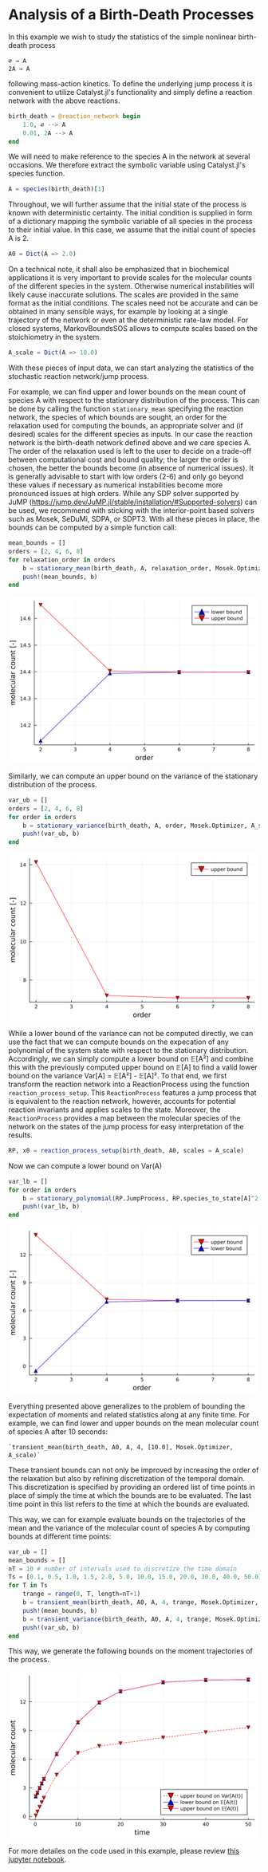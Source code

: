 # Analysis of a Birth-Death Processes
In this example we wish to study the statistics of the simple nonlinear birth-death process

    ∅ → A
    2A → A

following mass-action kinetics. To define the underlying jump process it is convenient to utilize Catalyst.jl's functionality and simply define a reaction network with the above reactions.

```julia
birth_death = @reaction_network begin
    1.0, ∅ --> A
    0.01, 2A --> A
end
```

We will need to make reference to the species A in the network at several occasions. We therefore extract the symbolic variable using Catalyst.jl's species function.

```julia
A = species(birth_death)[1]
```

Throughout, we will further assume that the initial state of the process is known with deterministic certainty. The initial condition is supplied in form of a dictionary mapping the symbolic variable of all species in the process to their initial value. In this case, we assume that the initial count of species A is 2.

```julia
A0 = Dict(A => 2.0)
```

On a technical note, it shall also be emphasized that in biochemical applications it is very important to provide scales for the molecular counts of the different species in the system. Otherwise numerical instabilities will likely cause inaccurate solutions. The scales are provided in the same format as the initial conditions. The scales need not be accurate and can be obtained in many sensible ways, for example by looking at a single trajectory of the network or even at the deterministic rate-law model. For closed systems, MarkovBoundsSOS allows to compute scales based on the stoichiometry in the system.

```julia  
A_scale = Dict(A => 10.0)
```

With these pieces of input data, we can start analyzing the statistics of the stochastic reaction network/jump process.

For example, we can find upper and lower bounds on the mean count of species A with respect to the stationary distribution of the process. This can be
done by calling the function `stationary_mean` specifying the reaction network, the species of which bounds are sought, an order for the relaxation used for computing the bounds, an appropriate solver and (if desired) scales for the different species as inputs. In our case the reaction network is the birth-death network defined above and we care species A. The order of the relaxation used is left to the user to decide on a trade-off between computational cost and bound quality; the larger the order is chosen, the better the bounds become (in absence of numerical issues). It is generally advisable to start with low orders (2-6) and only go beyond these values if necessary as numerical instabilities become more pronounced issues at high orders. While any SDP solver supported by JuMP (https://jump.dev/JuMP.jl/stable/installation/#Supported-solvers) can be used, we recommend with sticking with the interior-point based solvers such as Mosek, SeDuMi, SDPA, or SDPT3. With all these pieces in place, the bounds can be computed by a simple function call:

```julia
mean_bounds = []
orders = [2, 4, 6, 8]
for relaxation_order in orders
    b = stationary_mean(birth_death, A, relaxation_order, Mosek.Optimizer, A_scale)
    push!(mean_bounds, b)
end
```
![](images/birth_death_stat_means.svg)

Similarly, we can compute an upper bound on the variance of the stationary
distribution of the process.

```julia
var_ub = []
orders = [2, 4, 6, 8]
for order in orders
    b = stationary_variance(birth_death, A, order, Mosek.Optimizer, A_scale)
    push!(var_ub, b)
end
```

![](images/birth_death_stat_vars_ub.svg)

While a lower bound of the variance can not be computed directly, we can use
the fact that we can compute bounds on the expecation of any polynomial of
the system state with respect to the stationary distribution. Accordingly,
we can simply compute a lower bound on 𝔼[A²] and combine this with the
previously computed upper bound on 𝔼[A] to find a valid lower bound
on the variance Var[A] = 𝔼[A²] - 𝔼[A]². To that end, we first transform
the reaction network into a ReactionProcess using the function
`reaction_process_setup`. This `ReactionProcess` features a jump process that is
equivalent to the reaction network, however, accounts for potential
reaction invariants and applies scales to the state. Moreover, the `ReactionProcess`
provides a map between the molecular species of the network on the states of
the jump process for easy interpretation of the results.

```julia
RP, x0 = reaction_process_setup(birth_death, A0, scales = A_scale)
```

Now we can compute a lower bound on Var(A)

```julia
var_lb = []
for order in orders
    b = stationary_polynomial(RP.JumpProcess, RP.species_to_state[A]^2, order, Mosek.Optimizer)
    push!(var_lb, b)
end
```

![](images/birth_death_stat_vars_lb.svg)

Everything presented above generalizes to the problem of bounding the expectation of moments and related statistics along at any finite time. For example, we can find lower and upper bounds on the mean molecular count of species A after 10 seconds:

    `transient_mean(birth_death, A0, A, 4, [10.0], Mosek.Optimizer, A_scale)`

These transient bounds can not only be improved by increasing the order of the relaxation but also by refining discretization of the temporal domain. This discretization is specified by providing an ordered list of time points in place of simply the time at which the bounds are to be evaluated. The last time point in this list refers to the time at which the bounds are evaluated.

This way, we can for example evaluate bounds on the trajectories of the mean and the variance of the molecular count of species A by computing bounds at different time points:

```julia
var_ub = []
mean_bounds = []
nT = 10 # number of intervals used to discretize the time domain
Ts = [0.1, 0.5, 1.0, 1.5, 2.0, 5.0, 10.0, 15.0, 20.0, 30.0, 40.0, 50.0]
for T in Ts
    trange = range(0, T, length=nT+1)
    b = transient_mean(birth_death, A0, A, 4, trange, Mosek.Optimizer, A_scale)
    push!(mean_bounds, b)
    b = transient_variance(birth_death, A0, A, 4, trange, Mosek.Optimizer, A_scale)
    push!(var_ub, b)
end
```
This way, we generate the following bounds on the moment trajectories of the process. 

![](images/birth_death_transient.svg)

For more detailes on the code used in this example, please review [this jupyter notebook](https://github.com/FHoltorf/MarkovBounds.jl/blob/master/tutorials/birth_death_process.ipynb).